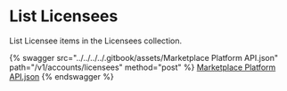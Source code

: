 # List Licensees

List Licensee items in the Licensees collection.

{% swagger src="../../../../.gitbook/assets/Marketplace Platform API.json" path="/v1/accounts/licensees" method="post" %}
[Marketplace Platform API.json](<../../../../.gitbook/assets/Marketplace Platform API.json>)
{% endswagger %}
